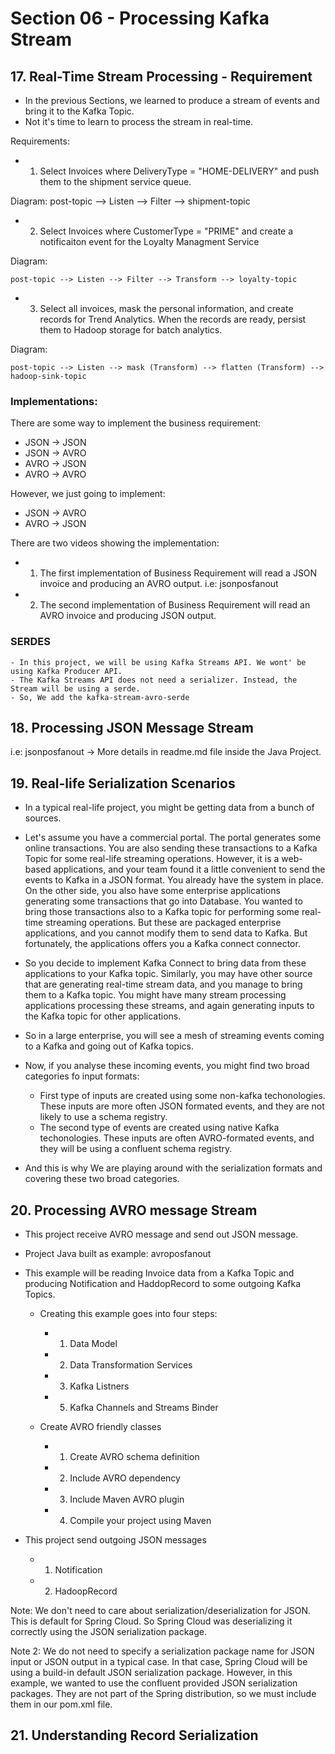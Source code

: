 # Section 06 - Processing Kafka Stream

 ## 17. Real-Time Stream Processing - Requirement

 - In the previous Sections, we learned to produce a stream of events and bring it to the Kafka Topic. 
 - Not it's time to learn to process the stream in real-time.

 Requirements:

 - 1. Select Invoices where DeliveryType = "HOME-DELIVERY" and push them to the shipment service queue.

 Diagram:
    post-topic --> Listen --> Filter --> shipment-topic

- 2. Select Invoices where CustomerType = "PRIME" and create a notificaiton event for the Loyalty Managment Service

Diagram:

    post-topic --> Listen --> Filter --> Transform --> loyalty-topic

- 3. Select all invoices, mask the personal information, and create records for Trend Analytics. When the records are ready, persist them to Hadoop storage
for batch analytics.

Diagram:

    post-topic --> Listen --> mask (Transform) --> flatten (Transform) --> hadoop-sink-topic

### Implementations:

There are some way to implement the business requirement:

- JSON -> JSON
- JSON -> AVRO
- AVRO -> JSON
- AVRO -> AVRO

However, we just going to implement:

- JSON -> AVRO
- AVRO -> JSON

There are two videos showing the implementation:

- 1. The first implementation of Business Requirement will read a JSON invoice and producing an AVRO output.
     i.e: jsonposfanout

- 2. The second implementation of Business Requirement will read an AVRO invoice and producing JSON output.

### SERDES
    - In this project, we will be using Kafka Streams API. We wont' be using Kafka Producer API.
    - The Kafka Streams API does not need a serializer. Instead, the Stream will be using a serde.
    - So, We add the kafka-stream-avro-serde

## 18. Processing JSON Message Stream

i.e: jsonposfanout -> More details in readme.md file inside the Java Project.

## 19. Real-life Serialization Scenarios

- In a typical real-life project, you might be getting data from a bunch of sources.

- Let's assume you have a commercial portal. The portal generates some online transactions. You are also sending these transactions to a Kafka Topic for some real-life streaming operations. However, it is a web-based applications, and your team found it a little convenient to send the events to Kafka in a JSON format. You already have the system in place. On the other side, you also have some enterprise applications generating some transactions that go into Database. You wanted to bring those transactions also to a Kafka topic for performing some real-time streaming operations. But these are packaged enterprise
applications, and you cannot modify them to send data to Kafka. But fortunately, the applications offers you a Kafka connect connector.
- So you decide to implement Kafka Connect to bring data from these applications to your Kafka topic. Similarly, you may have other source that are generating real-time stream data, and you manage to bring them to a Kafka topic. You might have many stream processing applications processing these streams, and again generating inputs to the Kafka topic for other applications.
- So in a large enterprise, you will see a mesh of streaming events coming to a Kafka and going out of Kafka topics.
- Now, if you analyse these incoming events, you might find two broad categories fo input formats:
    - First type of inputs are created using some non-kafka techonologies. These inputs are more often JSON formated events, and they are not likely to use 
    a schema registry.
    - The second type of events are created using native Kafka techonologies. These inputs are often AVRO-formated events, and they will be using a confluent schema registry.
- And this is why We are playing around with the serialization formats and covering these two broad categories.




## 20. Processing AVRO message Stream

- This project receive AVRO message and send out JSON message.

- Project Java built as example: avroposfanout


- This example will be reading Invoice data from a Kafka Topic and producing Notification and HaddopRecord to some outgoing Kafka Topics.

    - Creating this example goes into four steps:
        - 1. Data Model
        - 2. Data Transformation Services
        - 3. Kafka Listners
        - 5. Kafka Channels and Streams Binder
    
    - Create AVRO friendly classes
        - 1. Create AVRO schema definition
        - 2. Include AVRO dependency
        - 3. Include Maven AVRO plugin
        - 4. Compile your project using Maven

- This project send outgoing JSON messages 
    - 1. Notification
    - 2. HadoopRecord

Note: We don't need to care about serialization/deserialization for JSON. This is default for Spring Cloud.
      So Spring Cloud was deserializing it correctly using the JSON serialization package.

Note 2: We do not need to specify a serialization package name for JSON input or JSON output in a typical case. In that case, Spring Cloud will be using a build-in default JSON serialization package. However, in this example, we wanted to use the confluent provided JSON serialization packages. 
They are not part of the Spring distribution, so we must include them in our pom.xml file.


## 21. Understanding Record Serialization



